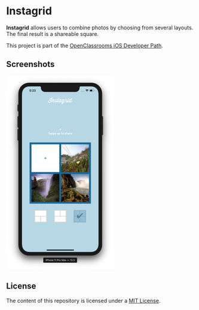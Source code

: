 # Instagrid

**Instagrid** allows users to combine photos by choosing from several layouts. The final result is a shareable square.

This project is part of the [OpenClassrooms iOS Developer Path](https://openclassrooms.com/en/paths/74-ios-developer).

## Screenshots

<p float="left">
    <img src="./README-IMAGES/screenshot-instagrid.jpg" width="289" height="518">
</p>

## License

The content of this repository is licensed under a [MIT License](LICENSE).
